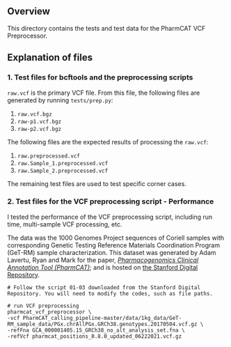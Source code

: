 ## Overview

This directory contains the tests and test data for the PharmCAT VCF Preprocessor.

## Explanation of files

### 1. Test files for bcftools and the preprocessing scripts

`raw.vcf` is the primary VCF file.  From this file, the following files are generated by running `tests/prep.py`:

1. `raw.vcf.bgz`
2. `raw-p1.vcf.bgz`
3. `raw-p2.vcf.bgz`

The following files are the expected results of processing the `raw.vcf`:

1. `raw.preprocessed.vcf`
2. `raw.Sample_1.preprocessed.vcf`
3. `raw.Sample_2.preprocessed.vcf`

The remaining test files are used to test specific corner cases. 


### 2. Test files for the VCF preprocessing script - Performance

I tested the performance of the VCF preprocessing script, including run time, multi-sample VCF processing, etc.

The data was the 1000 Genomes Project sequences of Coriell samples with corresponding Genetic Testing Reference Materials Coordination Program (GeT-RM) sample characterization. This dataset was generated by Adam Lavertu, Ryan and Mark for the paper, [_Pharmacogenomics Clinical Annotation Tool (PharmCAT)_](https://doi.org/10.1002/cpt.1568); and is hosted on [the Stanford Digital Repository](https://purl.stanford.edu/rd572fp2219).

```
# Follow the script 01-03 downloaded from the Stanford Digital Repository. You will need to modify the codes, such as file paths.

# run VCF preprocessing
pharmcat_vcf_preprocessor \
-vcf PharmCAT_calling_pipeline-master/data/1kg_data/GeT-RM_sample_data/PGx.chrAllPGx.GRCh38.genotypes.20170504.vcf.gz \
-refFna GCA_000001405.15_GRCh38_no_alt_analysis_set.fna \
-refVcf pharmcat_positions_0.8.0_updated_06222021.vcf.gz
```



